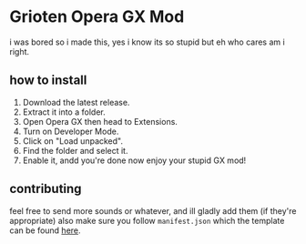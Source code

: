# Grioten Opera GX Mod
i was bored so i made this, yes i know its so stupid but eh who cares am i right.

## how to install
1. Download the latest release.
2. Extract it into a folder.
3. Open Opera GX then head to Extensions.
4. Turn on Developer Mode.
5. Click on "Load unpacked".
6. Find the folder and select it.
7. Enable it, andd you're done now enjoy your stupid GX mod!

## contributing
feel free to send more sounds or whatever, and ill gladly add them (if they're appropriate) also make sure you follow `manifest.json` which the template can be found [here](https://github.com/opera-gaming/gxmods/blob/main/documentation/Mod_Template/manifest.json).

